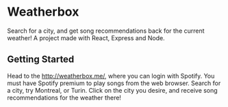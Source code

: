 # Weatherbox
Search for a city, and get song recommendations back for the current weather!
A project made with React, Express and Node. 

## Getting Started
Head to the http://weatherbox.me/, where you can login with Spotify. You must have Spotify premium to play songs from the web browser.
Search for a city, try Montreal, or Turin. Click on the city you desire, and receive song recommendations for the weather there!